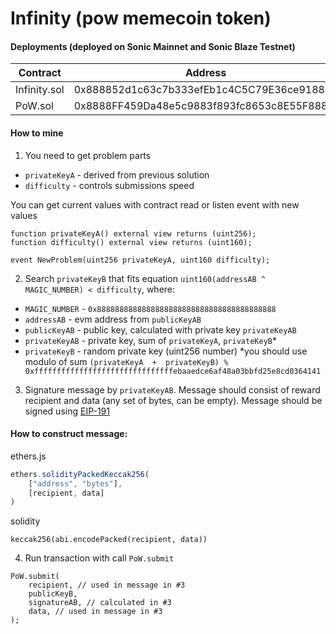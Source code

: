 # Infinity (pow memecoin token)

#### Deployments (deployed on Sonic Mainnet and Sonic Blaze Testnet)
| Contract| Address |
|--|--|
| Infinity.sol | 0x888852d1c63c7b333efEb1c4C5C79E36ce918888 |
| PoW.sol | 0x8888FF459Da48e5c9883f893fc8653c8E55F8888 |

#### How to mine

1. You need to get problem parts
- `privateKeyA` - derived from previous solution
-  `difficulty` - controls submissions speed

You can get current values with contract read or listen event with new values
```solidity
function privateKeyA() external view returns (uint256);
function difficulty() external view returns (uint160);

event NewProblem(uint256 privateKeyA, uint160 difficulty);
```

2. Search `privateKeyB` that fits equation `uint160(addressAB ^ MAGIC_NUMBER) < difficulty`, where:
- `MAGIC_NUMBER` - `0x8888888888888888888888888888888888888888`
- `addressAB` - evm address from `publicKeyAB`
- `publicKeyAB` - public key, calculated with private key `privateKeyAB`
- `privateKeyAB` - private key, sum of `privateKeyA`, `privateKeyB`*
- `privateKeyB` - random private key (uint256 number)
 *you should use modulo of sum `(privateKeyA  +  privateKeyB) %  0xfffffffffffffffffffffffffffffffebaaedce6af48a03bbfd25e8cd0364141`

3. Signature message by `privateKeyAB`. Message should consist of reward recipient and data (any set of bytes, can be empty). Message should be signed using [EIP-191](https://eips.ethereum.org/EIPS/eip-191)

#### How to construct message:
ethers.js
```javascript
ethers.solidityPackedKeccak256(
    ["address", "bytes"],
    [recipient, data]
)
```

solidity
```solidity
keccak256(abi.encodePacked(recipient, data))
```

4. Run transaction with call `PoW.submit`
```solidity
PoW.submit(
    recipient, // used in message in #3
    publicKeyB,
    signatureAB, // calculated in #3
    data, // used in message in #3
);
```